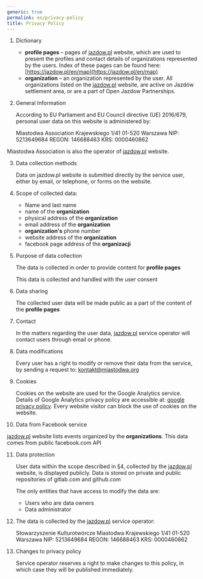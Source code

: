 ```yaml
---
generic: true
permalink: en/privacy-policy
title: Privacy Policy
---
```


1. Dictionary

    - **profile pages** – pages of [jazdow.pl](https://jazdow.pl) website, which are used to present the profiles and contact details of organizations represented by the users. Index of these pages can be found here: [https://jazdow.pl/en/map](https://jazdow.pl/en/map)
    - **organization** – an organization represented by the user. All organizations listed on the  [jazdow.pl](https://jazdow.pl) website, are active on Jazdów settlement area, or are a part of Open Jazdow Partnerships.

2. General Information

    According to EU Parliament and EU Council directive (UE) 2016/679, personal user data on this website is  administered by:

    Miastodwa Association
    Krajewskiego 1/41
    01-520 Warszawa
    NIP: 5213649684
    REGON: 146688463
    KRS: 0000460862

Miastodwa Association is also the operator of [jazdow.pl](https://jazdow.pl) website.

3. Data collection methods

    Data on jazdow.pl website is submitted directly by the service user, either by email, or telephone, or forms on the website. 

4. Scope of collected data: 

    - Name and last name
    - name of the **organization**
    - physical address of the **organization**
    - email address of the **organization**
    - **organization's** phone number
    - website address of the **organization**
    - facebook page address of the **organizacji**

5. Purpose of data collection

    The data is collected in order to provide content for **profile pages**

    This data is collected and handled with the user consent

6. Data sharing

    The collected user data will be made public as a part of the content of the **profile pages**

7. Contact

    In the matters regarding the user data,  [jazdow.pl](https://jazdow.pl) service operator will contact users through email or phone.

8. Data modifications

    Every user has a right to modify or remove their data from the service, by sending a request to: kontakt@miastodwa.org

9. Cookies

    Cookies on the website are used for the Google Analytics service. Details of Google Analytics privacy policy are accessible at: [google privacy policy](http://www.google.com/intl/pl/policies/privacy/). Every website visitor can block the use of cookies on the website.

10. Data from Facebook service

   [jazdow.pl](https://jazdow.pl) website lists events organized by the **organizations**. This data comes from public facebook.com API

11. Data protection

    User data within the scope described in §4, collected by the [jazdow.pl](https://jazdow.pl) website, is displayed publicly. Data is stored on private and public repositories of gitlab.com and github.com

    The only entities that have access to modify the data are:

    - Users who are data owners
    - Data administrator

12. The data is collected by the  [jazdow.pl](https://jazdow.pl) service operator:

    Stowarzyszenie Kulturotwórcze Miastodwa
    Krajewskiego 1/41
    01-520 Warszawa
    NIP: 5213649684
    REGON: 146688463
    KRS: 0000460862

13. Changes to privacy policy

    Service operator reserves a right to make changes to this policy, in which case they will be published immediately.